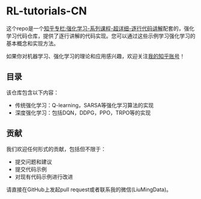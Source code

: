 # RL-tutorials-CN

这个repo是一个[知乎专栏:强化学习-系列课程-超详细-逐行代码讲解](https://www.zhihu.com/column/c_1465115448953581568)配套的，强化学习代码仓库，提供了逐行讲解的代码实现。您可以通过这些示例学习强化学习的基本概念和实现方法。

如果你对机器学习、强化学习的理论和应用感兴趣，欢迎关注[我的知乎账号](https://www.zhihu.com/people/AiCamp)！

## 目录

该仓库包含以下内容：

- 传统强化学习：Q-learning，SARSA等强化学习算法的实现
- 深度强化学习：包括DQN，DDPG，PPO，TRPO等的实现

## 贡献

我们欢迎任何形式的贡献，包括但不限于：

- 提交问题和建议
- 提交代码示例
- 对现有代码示例进行改进

请直接在GitHub上发起pull request或者联系我的微信(LiuMingData)。